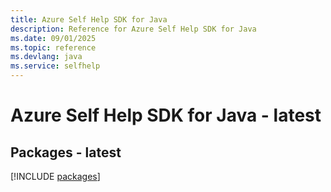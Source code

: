 ```yaml
---
title: Azure Self Help SDK for Java
description: Reference for Azure Self Help SDK for Java
ms.date: 09/01/2025
ms.topic: reference
ms.devlang: java
ms.service: selfhelp
---
```

# Azure Self Help SDK for Java - latest
## Packages - latest
[!INCLUDE [packages](self-help-index.md)]